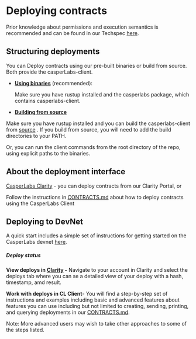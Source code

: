 Deploying contracts
===================

Prior knowledge about permissions and execution semantics is recommended and can be found in our Techspec [here](https://github.com/CasperLabs/techspec/blob/master/implementation/accounts.rst).

Structuring deployments
-----------------------

You can Deploy contracts using our pre-built binaries or build from source. Both provide the casperLabs-client.

* [**Using binaries**](https://github.com/CasperLabs/CasperLabs/blob/v0.14.0/docs/CONTRACTS.md#using-binaries-recommended) (recommended):

    Make sure you have rustup installed and the casperlabs package, which contains casperlabs-client.

* [**Building from source**](https://github.com/CasperLabs/CasperLabs/blob/v0.14.0/docs/CONTRACTS.md#building-from-source)

Make sure you have rustup installed and you can build the casperlabs-client from [source]() . If you build from source, you will need to add the build directories to your PATH.

 Or, you can run the client commands from the root directory of the repo, using explicit paths to the binaries.


About the deployment interface
------------------------------

[CasperLabs Clarity](https://clarity.casperlabs.io/#/) - you can deploy contracts from our Clarity Portal, or

Follow the instructions in [CONTRACTS.md](https://github.com/CasperLabs/CasperLabs/blob/v0.14.0/docs/CONTRACTS.md) about how to deploy contracts using the CasperLabs Client 

## Deploying to DevNet

A quick start includes a simple set of instructions for getting started on the CasperLabs devnet [here](https://github.com/CasperLabs/CasperLabs/blob/v0.14.0/docs/DEVNET.md#deploying-code).


##### Deploy status

**View deploys in [Clarity](https://clarity.casperlabs.io/#/deploys) -** Navigate to your account in Clarity and select the deploys tab where you can se a detailed view of your deploy with a hash, timestamp, amd result.

**Work with deploys in CL Client**- You will find a step-by-step set of instructions and examples including basic and advanced features about features you can use including but not limited to creating, sending, printing, and querying deployments in our [CONTRACTS.md](https://github.com/CasperLabs/CasperLabs/blob/v0.14.0/docs/CONTRACTS.md#deploying-contracts).


Note: More advanced users may wish to take other approaches to some of the steps listed.
